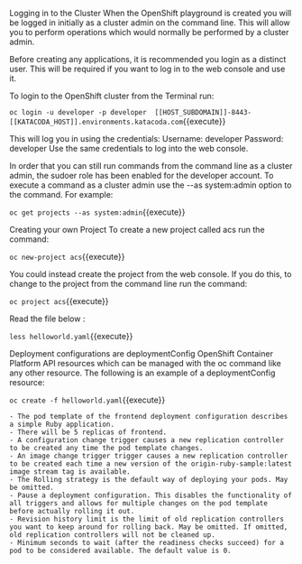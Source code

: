 

Logging in to the Cluster
When the OpenShift playground is created you will be logged in initially as a cluster admin on the command line. This will allow you to perform operations which would normally be performed by a cluster admin.

Before creating any applications, it is recommended you login as a distinct user. This will be required if you want to log in to the web console and use it.

To login to the OpenShift cluster from the Terminal run:

`oc login -u developer -p developer  [[HOST_SUBDOMAIN]]-8443-[[KATACODA_HOST]].environments.katacoda.com`{{execute}}

This will log you in using the credentials:
Username: developer
Password: developer
Use the same credentials to log into the web console.

In order that you can still run commands from the command line as a cluster admin, the sudoer role has been enabled for the developer account. To execute a command as a cluster admin use the --as system:admin option to the command. For example:

`oc get projects --as system:admin`{{execute}}

Creating your own Project
To create a new project called acs run the command:

`oc new-project acs`{{execute}}

You could instead create the project from the web console. If you do this, to change to the project from the command line run the command:

`oc project acs`{{execute}}


Read the file below :

`less helloworld.yaml`{{execute}}


Deployment configurations are deploymentConfig OpenShift Container Platform API resources which can be managed with the oc command like any other resource. The following is an example of a deploymentConfig resource:


`oc create -f helloworld.yaml`{{execute}}

    - The pod template of the frontend deployment configuration describes a simple Ruby application.
    - There will be 5 replicas of frontend.
    - A configuration change trigger causes a new replication controller to be created any time the pod template changes.
    - An image change trigger trigger causes a new replication controller to be created each time a new version of the origin-ruby-sample:latest image stream tag is available.
    - The Rolling strategy is the default way of deploying your pods. May be omitted.
    - Pause a deployment configuration. This disables the functionality of all triggers and allows for multiple changes on the pod template before actually rolling it out.
    - Revision history limit is the limit of old replication controllers you want to keep around for rolling back. May be omitted. If omitted, old replication controllers will not be cleaned up.
    - Minimum seconds to wait (after the readiness checks succeed) for a pod to be considered available. The default value is 0.


